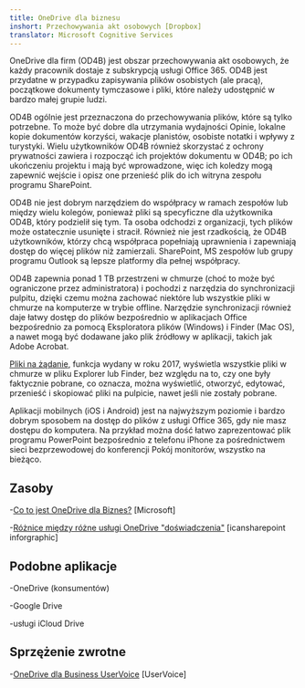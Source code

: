 ```yaml
---
title: OneDrive dla biznesu
inshort: Przechowywania akt osobowych [Dropbox]
translator: Microsoft Cognitive Services
---
```



OneDrive dla firm (OD4B) jest obszar przechowywania akt osobowych, że każdy pracownik dostaje z subskrypcją usługi Office 365. OD4B jest przydatne w przypadku zapisywania plików osobistych (ale pracą), początkowe dokumenty tymczasowe i pliki, które należy udostępnić w bardzo małej grupie ludzi.

OD4B ogólnie jest przeznaczona do przechowywania plików, które są tylko potrzebne. To może być dobre dla utrzymania wydajności Opinie, lokalne kopie dokumentów korzyści, wakacje planistów, osobiste notatki i wpływy z turystyki. Wielu użytkowników OD4B również skorzystać z ochrony prywatności zawiera i rozpocząć ich projektów dokumentu w OD4B; po ich ukończeniu projektu i mają być wprowadzone, więc ich koledzy mogą zapewnić wejście i opisz one przenieść plik do ich witryna zespołu programu SharePoint.

OD4B nie jest dobrym narzędziem do współpracy w ramach zespołów lub między wielu kolegów, ponieważ pliki są specyficzne dla użytkownika OD4B, który podzielił się tym. Ta osoba odchodzi z organizacji, tych plików może ostatecznie usunięte i stracił. Również nie jest rzadkością, że OD4B użytkowników, którzy chcą współpraca popełniają uprawnienia i zapewniają dostęp do więcej plików niż zamierzali. SharePoint, MS zespołów lub grupy programu Outlook są lepsze platformy dla pełnej współpracy.

OD4B zapewnia ponad 1 TB przestrzeni w chmurze (choć to może być ograniczone przez administratora) i pochodzi z narzędzia do synchronizacji pulpitu, dzięki czemu można zachować niektóre lub wszystkie pliki w chmurze na komputerze w trybie offline. Narzędzie synchronizacji również daje łatwy dostęp do plików bezpośrednio w aplikacjach Office bezpośrednio za pomocą Eksploratora plików (Windows) i Finder (Mac OS), a nawet mogą być dodawane jako plik źródłowy w aplikacji, takich jak Adobe Acrobat. 

[Pliki na żądanie](https://blogs.office.com/en-us/2017/05/11/introducing-onedrive-files-on-demand-and-additional-features-making-it-easier-to-access-and-share-files/), funkcja wydany w roku 2017, wyświetla wszystkie pliki w chmurze w pliku Explorer lub Finder, bez względu na to, czy one były faktycznie pobrane, co oznacza, można wyświetlić, otworzyć, edytować, przenieść i skopiować pliki na pulpicie, nawet jeśli nie zostały pobrane.

Aplikacji mobilnych (iOS i Android) jest na najwyższym poziomie i bardzo dobrym sposobem na dostęp do plików z usługi Office 365, gdy nie masz dostępu do komputera. Na przykład można dość łatwo zaprezentować plik programu PowerPoint bezpośrednio z telefonu iPhone za pośrednictwem sieci bezprzewodowej do konferencji Pokój monitorów, wszystko na bieżąco.

Zasoby
---------

-[Co to jest OneDrive dla
    Biznes?](https://support.office.com/en-us/article/What-is-OneDrive-for-Business-187f90af-056f-47c0-9656-cc0ddca7fdc2)
    \[Microsoft\]

-[Różnice między różne usługi OneDrive
    "doświadczenia"](http://icsh.pt/OneDriveTree) \[icansharepoint
    inforgraphic\]

Podobne aplikacje
--------------------

-OneDrive (konsumentów)

-Google Drive

-usługi iCloud Drive

Sprzężenie zwrotne
---------

-[OneDrive dla Business UserVoice](https://onedrive.uservoice.com/forums/262982-onedrive/category/86090-onedrive-for-business)
    \[UserVoice\]


